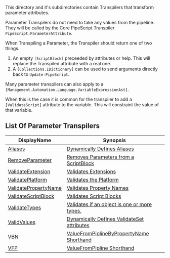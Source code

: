 This directory and it's subdirectories contain Transpilers that transform parameter attributes.

Parameter Transpilers do not need to take any values from the pipeline.
They will be called by the Core PipeScript Transpiler ```PipeScript.ParameterAttribute```.

When Transpiling a Parameter, the Transpiler should return one of two things.

1. An empty ```[ScriptBlock]``` preceeded by attributes or help.  This will replace the Transpiled attribute with a real one.
2. A ```[Collections.IDictionary]``` can be used to send arguments directly back to ```Update-PipeScript```.

Many parameter transpilers can also apply to a ```[Management.Automation.Language.VariableExpressionAst]```.  

When this is the case it is common for the transpiler to add a ```[ValidateScript]``` attribute to the variable.  This will constraint the value of that variable.

## List Of Parameter Transpilers


|DisplayName                                         |Synopsis                                                             |
|----------------------------------------------------|---------------------------------------------------------------------|
|[Aliases](Aliases.psx.ps1)                          |[Dynamically Defines Aliases](Aliases.psx.ps1)                       |
|[RemoveParameter](RemoveParameter.psx.ps1)          |[Removes Parameters from a ScriptBlock](RemoveParameter.psx.ps1)     |
|[ValidateExtension](ValidateExtension.psx.ps1)      |[Validates Extensions](ValidateExtension.psx.ps1)                    |
|[ValidatePlatform](ValidatePlatform.psx.ps1)        |[Validates the Platform](ValidatePlatform.psx.ps1)                   |
|[ValidatePropertyName](ValidatePropertyName.psx.ps1)|[Validates Property Names](ValidatePropertyName.psx.ps1)             |
|[ValidateScriptBlock](ValidateScriptBlock.psx.ps1)  |[Validates Script Blocks](ValidateScriptBlock.psx.ps1)               |
|[ValidateTypes](ValidateTypes.psx.ps1)              |[Validates if an object is one or more types.](ValidateTypes.psx.ps1)|
|[ValidValues](ValidValues.psx.ps1)                  |[Dynamically Defines ValidateSet attributes](ValidValues.psx.ps1)    |
|[VBN](VBN.psx.ps1)                                  |[ValueFromPiplineByPropertyName Shorthand](VBN.psx.ps1)              |
|[VFP](VFP.psx.ps1)                                  |[ValueFromPipline Shorthand](VFP.psx.ps1)                            |






